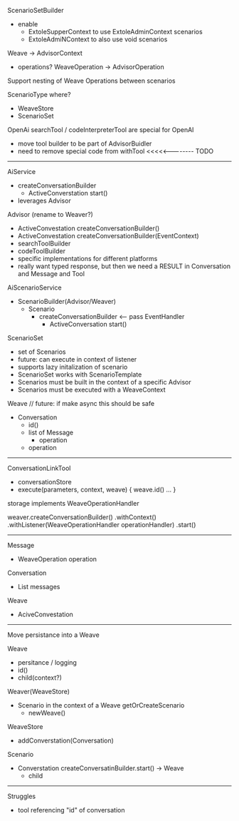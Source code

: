 

ScenarioSetBuilder<Context>
- enable
  - ExtoleSupperContext to use ExtoleAdminContext scenarios
  - ExtoleAdmiNContext to also use void scenarios

Weave -> AdvisorContext
- operations?
WeaveOperation -> AdvisorOperation

Support nesting of Weave Operations between scenarios

ScenarioType where?
- WeaveStore
- ScenarioSet

OpenAi searchTool / codeInterpreterTool are special for OpenAI
- move tool builder to be part of AdvisorBuidler
- need to remove special code from withTool  <<<<<-------- TODO


---

AiService
- createConversationBuilder
  - ActiveConverstation start()
- leverages Advisor<CONTEXT>

Advisor (rename to Weaver?)
- ActiveConvestation createConversationBuilder()
- ActiveConvestation createConversationBuilder(EventContext)
- searchToolBuilder
- codeToolBuilder
- specific implementations for different platforms
- really want typed response, but then we need a RESULT in Conversation and Message and Tool

AiScenarioService
- ScenarioBuilder(Advisor/Weaver)
  - Scenario
    - createConversationBuilder  <-- pass EventHandler
      - ActiveConversation start()

ScenarioSet
- set of Scenarios
- future: can execute in context of listener
- supports lazy initalization of scenario
- ScenarioSet works with ScenarioTemplate
- Scenarios must be built in the context of a specific Advisor
- Scenarios must be executed with a WeaveContext

Weave  // future: if make async this should be safe
- Conversation
  - id()
  - list of Message
    - operation
  - operation


---

ConversationLinkTool
- conversationStore
- execute(parameters, context, weave) {
  weave.id() ...
}

storage implements WeaveOperationHandler

weaver.createConversationBuilder()
  .withContext()
  .withListener(WeaveOperationHandler operationHandler)
  .start()

---
Message
- WeaveOperation operation

Conversation
- List<Message> messages

Weave
- AciveConvestation

---

Move persistance into a Weave

Weave
  - persitance / logging
  - id()
  - child(context?)

 Weaver(WeaveStore)
 - Scenario in the context of a Weave getOrCreateScenario
   - newWeave()

WeaveStore
- addConverstation(Conversation)

 Scenario
 - Converstation createConversatinBuilder.start()
   -> Weave
      - child

---

Struggles
- tool referencing "id" of conversation
